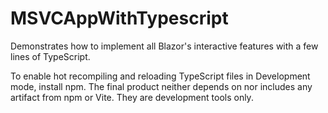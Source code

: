 # MSVCAppWithTypescript

Demonstrates how to implement all Blazor's interactive features with a
few lines of TypeScript.

To enable hot recompiling and reloading TypeScript files in Development 
mode, install npm. The final product neither depends on nor includes any
artifact from npm or Vite.  They are development tools only.

